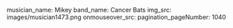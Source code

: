 musician_name: Mikey
band_name: Cancer Bats
img_src: images/musician1473.png
onmouseover_src: 
pagination_pageNumber: 1040